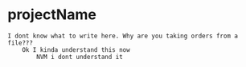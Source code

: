 # projectName
    I dont know what to write here. Why are you taking orders from a file???
        Ok I kinda understand this now 
            NVM i dont understand it

